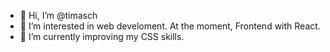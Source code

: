 - 👋 Hi, I’m @timasch
- 👀 I’m interested in web develoment. At the moment, Frontend with React.
- 🌱 I’m currently improving my CSS skills.
